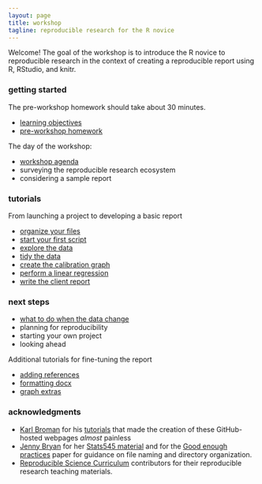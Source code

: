 ```yaml
---
layout: page
title: workshop
tagline: reproducible research for the R novice
---
```


Welcome! The goal of the workshop is to introduce the R novice to reproducible research in the context of creating a reproducible report using R, RStudio, and knitr.  

### getting started

The pre-workshop homework should take about 30 minutes. 

- [learning objectives](pages/101_objectives.html)
- [pre-workshop homework](pages/102_pre-hw.html) 

The day of the workshop:  

- [workshop agenda](pages/103_agenda.html) 
- surveying the reproducible research ecosystem 
- considering a sample report 

### tutorials 

From launching a project to developing a basic report

- [organize your files](pages/104_organize-files.html)
- [start your first script](pages/105_first-script.html)
- [explore the data](pages/109_explore-data.html)
- [tidy the data](pages/110_tidy-data.html)
- [create the calibration graph](pages/111_graph.html)
- [perform a linear regression](pages/112_regression.html) 
- [write the client report](pages/113_report.html) 

### next steps 

- [what to do when the data change](pages/117_data-change.html) 
- planning for reproducibility 
- starting your own project 
- looking ahead 

Additional tutorials for fine-tuning the report

- [adding references](pages/114_reference.html)
- [formatting docx](pages/115_formatting.html)
- [graph extras](pages/116_graph-extras.html)

### acknowledgments 

- [Karl Broman](http://kbroman.org) for his  [tutorials](http://kbroman.org/pages/tutorials.html) that made the creation of these GitHub-hosted webpages *almost* painless 
- [Jenny Bryan](https://github.com/jennybc) for her [Stats545 material](http://stat545.com/) and for the
[Good enough practices](https://swcarpentry.github.io/good-enough-practices-in-scientific-computing/) paper for guidance on file naming and directory organization. 
- [Reproducible Science  Curriculum](https://github.com/Reproducible-Science-Curriculum) contributors for their reproducible research  teaching materials.
